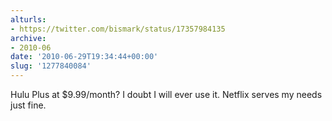 ```yaml
---
alturls:
- https://twitter.com/bismark/status/17357984135
archive:
- 2010-06
date: '2010-06-29T19:34:44+00:00'
slug: '1277840084'
---
```


Hulu Plus at $9.99/month? I doubt I will ever use it. Netflix serves my needs just fine.

